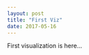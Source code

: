 ```yaml
---
layout: post
title: "First Viz"
date: 2017-05-16
---
```


First visualization is here...

<style>

	#example div {
	  font: 10px sans-serif;
	  background-color: steelblue;
	  text-align: right;
	  padding: 3px;
	  margin: 1px;
	  color: white;
	}

	/*#example rect {
	  fill: steelblue;
	}

	#example text {
	  fill: white;
	  font: 10px sans-serif;
	  text-anchor: end;
	}*/

</style>

<script src="https://d3js.org/d3.v3.min.js" charset="utf-8">
	
</script>

<!-- <div id="example"></div> -->

<svg id="example"></svg>

<script src="https://ajander.github.io/js/first-viz-code.js">
</script>

<!-- <script>
// define input data
var data = [4, 8, 15, 16, 23, 42];

// Part I: Using just regular html elements

var x = d3.scale.linear()
	.domain([0, d3.max(data)])
	.range([0, 420]);

d3.select('#example')
  .selectAll('div')
    .data(data)
  .enter().append('div')
  	.style('width', function(d) { return x(d) + 'px'; })
  	.text(function(d) { return d; });
</script>
 -->
